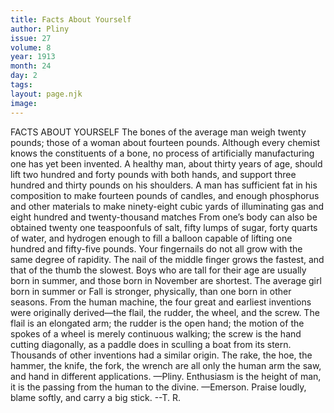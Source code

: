 ```yaml
---
title: Facts About Yourself
author: Pliny
issue: 27
volume: 8
year: 1913
month: 24
day: 2
tags:
layout: page.njk
image:
---
```

FACTS ABOUT YOURSELF   The bones of the average man weigh twenty pounds; those of a woman about fourteen pounds. Although every chemist knows the constituents of a bone, no process of artificially manufacturing one has yet been invented. A healthy man, about thirty years of age, should lift two hundred and forty pounds with both hands, and support three hundred and thirty pounds on his shoulders. A man has sufficient fat in his composition to make fourteen pounds of candles, and enough phosphorus and other materials to make ninety-eight cubic yards of illuminating gas and eight hundred and twenty-thousand matches From one’s body can also be obtained twenty one teaspoonfuls of salt, fifty lumps of sugar, forty quarts of water, and hydrogen enough to fill a balloon capable of lifting one hundred and fifty-five pounds. Your fingernails do not all grow with the same degree of rapidity. The nail of the middle finger grows the fastest, and that of the thumb the slowest. Boys who are tall for their age are usually born in summer, and those born in November are shortest. The average girl born in summer or Fall is stronger, physically, than one born in other seasons. From the human machine, the four great and earliest inventions were originally derived—the flail, the rudder, the wheel, and the screw. The flail is an elongated arm; the rudder is the open hand; the motion of the spokes of a wheel is merely continuous walking; the screw is the hand cutting diagonally, as a paddle does in sculling a boat from its stern. Thousands of other inventions had a similar origin. The rake, the hoe, the hammer, the knife, the fork, the wrench are all only the human arm the saw, and hand in different applications. —Pliny.       Enthusiasm is the height of man, it is the passing from the human to the divine. —Emerson.       Praise loudly, blame softly, and carry a big stick. --T. R.


